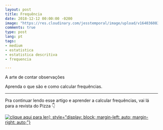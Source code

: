```yaml
---
layout: post
title: Frequência
date: 2018-12-12 00:00:00 -0200
image: "https://res.cloudinary.com/jesstemporal/image/upload/v1640360835/covers/click-2_f4fsdc.png"
comments: true
type: post
lang: pt
tags:
- medium
- estatistica
- estatistica descritiva
- frequencia

---
```

A arte de contar observações

Aprenda o que são e como calcular frequências.

---

Pra continuar lendo esse artigo e aprender a calcular frequências, vai lá para a revista do Pizza 👇

[![clique aqui para ler](https://res.cloudinary.com/jesstemporal/image/upload/v1640370979/clique-aqui-para-ler_zie2kp.png){: style="display: block; margin-left: auto; margin-right: auto;"}](https://medium.com/pizzadedados/frequencia-o-que-e-e-como-calcular-f8b74e5d978a)